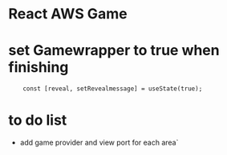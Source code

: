 # React AWS Game

# set Gamewrapper to true when finishing

```
    const [reveal, setRevealmessage] = useState(true);
```

# to do list

- add game provider and view port for each area`

